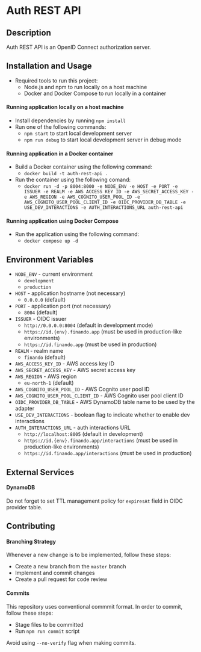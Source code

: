 # Auth REST API

## Description

Auth REST API is an OpenID Connect authorization server.

## Installation and Usage

- Required tools to run this project:
  - Node.js and npm to run locally on a host machine
  - Docker and Docker Compose to run locally in a container

#### Running application locally on a host machine

- Install dependencies by running `npm install`
- Run one of the following commands:
  - `npm start` to start local development server
  - `npm run debug` to start local development server in debug mode

#### Running application in a Docker container

- Build a Docker container using the following command:
  - `docker build -t auth-rest-api .`
- Run the container using the following comand:
  - `docker run -d -p 8004:8000 -e NODE_ENV -e HOST -e PORT -e ISSUER -e REALM -e AWS_ACCESS_KEY_ID -e AWS_SECRET_ACCESS_KEY -e AWS_REGION -e AWS_COGNITO_USER_POOL_ID -e AWS_COGNITO_USER_POOL_CLIENT_ID -e OIDC_PROVIDER_DB_TABLE -e USE_DEV_INTERACTIONS -e AUTH_INTERACTIONS_URL auth-rest-api`

#### Running application using Docker Compose

- Run the application using the following command:
  - `docker compose up -d`

## Environment Variables

- `NODE_ENV` - current environment
  - `development`
  - `production`
- `HOST` - application hostname (not necessary)
  - `0.0.0.0` (default)
- `PORT` - application port (not necessary)
  - `8004` (default)
- `ISSUER` - OIDC issuer
  - `http://0.0.0.0:8004` (default in development mode)
  - `https://id.{env}.finando.app` (must be used in production-like environments)
  - `https://id.finando.app` (must be used in production)
- `REALM` - realm name
  - `finando` (default)
- `AWS_ACCESS_KEY_ID` - AWS access key ID
- `AWS_SECRET_ACCESS_KEY` - AWS secret access key
- `AWS_REGION` - AWS region
  - `eu-north-1` (default)
- `AWS_COGNITO_USER_POOL_ID` - AWS Cognito user pool ID
- `AWS_COGNITO_USER_POOL_CLIENT_ID` - AWS Cognito user pool client ID
- `OIDC_PROVIDER_DB_TABLE` - AWS DynamoDB table name to be used by the adapter
- `USE_DEV_INTERACTIONS` - boolean flag to indicate whether to enable dev interactions
- `AUTH_INTERACTIONS_URL` - auth interactions URL
  - `http://localhost:8005` (default in development)
  - `https://id.{env}.finando.app/interactions` (must be used in production-like environments)
  - `https://id.finando.app/interactions` (must be used in production)

## External Services

#### DynamoDB

Do not forget to set TTL management policy for `expiresAt` field in OIDC provider table.

## Contributing

#### Branching Strategy

Whenever a new change is to be implemented, follow these steps:
  - Create a new branch from the `master` branch
  - Implement and commit changes
  - Create a pull request for code review

#### Commits

This repository uses conventional commmit format. In order to commit, follow these steps:
  - Stage files to be committed
  - Run `npm run commit` script

Avoid using `--no-verify` flag when making commits.
